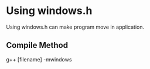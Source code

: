 # Using windows.h
Using windows.h can make program move in application. 

## Compile Method
g++ [filename] -mwindows

